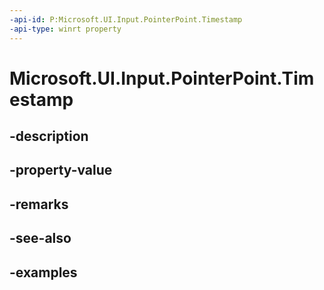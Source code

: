 ```yaml
---
-api-id: P:Microsoft.UI.Input.PointerPoint.Timestamp
-api-type: winrt property
---
```


# Microsoft.UI.Input.PointerPoint.Timestamp

<!--
public ulong Timestamp { get; }
-->


## -description

## -property-value

## -remarks

## -see-also

## -examples


